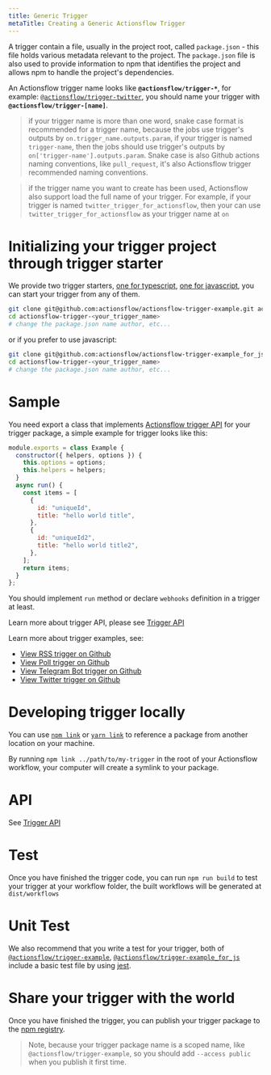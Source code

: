 ```yaml
---
title: Generic Trigger
metaTitle: Creating a Generic Actionsflow Trigger
---
```


A trigger contain a file, usually in the project root, called `package.json` - this file holds various metadata relevant to the project. The `package.json` file is also used to provide information to npm that identifies the project and allows npm to handle the project's dependencies.

An Actionsflow trigger name looks like **`@actionsflow/trigger-*`**, for example: [`@actionsflow/trigger-twitter`](https://github.com/actionsflow/actionsflow/tree/master/packages/actionsflow-trigger-twitter), you should name your trigger with **`@actionsflow/trigger-[name]`**.

> if your trigger name is more than one word, snake case format is recommended for a trigger name, because the jobs use trigger's outputs by `on.trigger_name.outputs.param`, if your trigger is named `trigger-name`, then the jobs should use trigger's outputs by `on['trigger-name'].outputs.param`. Snake case is also Github actions naming conventions, like `pull_request`, it's also Actionsflow trigger recommended naming conventions.

> if the trigger name you want to create has been used, Actionsflow also support load the full name of your trigger. For example, if your trigger is named `twitter_trigger_for_actionsflow`, then your can use `twitter_trigger_for_actionsflow` as your trigger name at `on`

# Initializing your trigger project through trigger starter

We provide two trigger starters, [one for typescript](https://github.com/actionsflow/actionsflow-trigger-example), [one for javascript](https://github.com/actionsflow/actionsflow-trigger-example_for_js), you can start your trigger from any of them.

```bash
git clone git@github.com:actionsflow/actionsflow-trigger-example.git actionsflow-trigger-<your_trigger_name>
cd actionsflow-trigger-<your_trigger_name>
# change the package.json name author, etc...
```

or if you prefer to use javascript:

```bash
git clone git@github.com:actionsflow/actionsflow-trigger-example_for_js.git actionsflow-trigger-<your_trigger_name>
cd actionsflow-trigger-<your_trigger_name>
# change the package.json name author, etc...
```

# Sample

You need export a class that implements [Actionsflow trigger API](../reference/trigger-api.md) for your trigger package, a simple example for trigger looks like this:

```javascript
module.exports = class Example {
  constructor({ helpers, options }) {
    this.options = options;
    this.helpers = helpers;
  }
  async run() {
    const items = [
      {
        id: "uniqueId",
        title: "hello world title",
      },
      {
        id: "uniqueId2",
        title: "hello world title2",
      },
    ];
    return items;
  }
};
```

You should implement `run` method or declare `webhooks` definition in a trigger at least.

Learn more about trigger API, please see [Trigger API](../reference/trigger-api.md)

Learn more about trigger examples, see:

- [View RSS trigger on Github](https://github.com/actionsflow/actionsflow/blob/master/packages/actionsflow/src/triggers/rss.ts)
- [View Poll trigger on Github](https://github.com/actionsflow/actionsflow/blob/master/packages/actionsflow/src/triggers/poll.ts)
- [View Telegram Bot trigger on Github](https://github.com/actionsflow/actionsflow/tree/master/packages/actionsflow-trigger-telegram_bot)
- [View Twitter trigger on Github](https://github.com/actionsflow/actionsflow/tree/master/packages/actionsflow-trigger-twitter)

# Developing trigger locally

You can use [`npm link`](https://docs.npmjs.com/cli/link.html) or [`yarn link`](https://yarnpkg.com/lang/en/docs/cli/link/) to reference a package from another location on your machine.

By running `npm link ../path/to/my-trigger` in the root of your Actionsflow workflow, your computer will create a symlink to your package.

# API

See [Trigger API](../reference/trigger-api.md)

# Test

Once you have finished the trigger code, you can run `npm run build` to test your trigger at your workflow folder, the built workflows will be generated at `dist/workflows`

# Unit Test

We also recommend that you write a test for your trigger, both of [`@actionsflow/trigger-example`](https://github.com/actionsflow/actionsflow-trigger-example), [`@actionsflow/trigger-example_for_js`](https://github.com/actionsflow/actionsflow-trigger-example_for_js) include a basic test file by using [jest](https://jestjs.io/en/).

# Share your trigger with the world

Once you have finished the trigger, you can publish your trigger package to the [npm registry](https://www.npmjs.com/).

> Note, because your trigger package name is a scoped name, like `@actionsflow/trigger-example`, so you should add `--access public` when you publish it first time.
